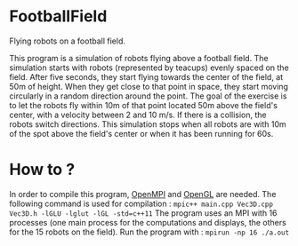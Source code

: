 # FootballField
Flying robots on a football field. 

This program is a simulation of robots flying above a football field.
The simulation starts with robots (represented by teacups) evenly spaced on the field. After five seconds, they start flying towards the center of the field, at 50m of height. When they get close to that point in space, they start moving circularly in a random direction around the point. 
The goal of the exercise is to let the robots fly within 10m of that point located 50m above the field's center, with a velocity between 2 and 10 m/s. If there is a collision, the robots switch directions. 
This simulation stops when all robots are with 10m of the spot above the field's center or when it has been running for 60s. 

# How to ?
In order to compile this program, [OpenMPI](http://lsi.ugr.es/jmantas/pdp/ayuda/datos/instalaciones/Install_OpenMPI_en.pdf) and [OpenGL](https://askubuntu.com/questions/96087/how-to-install-opengl-glut-libraries) are needed. The following command is used for compilation : ```mpic++ main.cpp Vec3D.cpp Vec3D.h -lGLU -lglut -lGL -std=c++11```
The program uses an MPI with 16 processes (one main process for the computations and displays, the others for the 15 robots on the field). Run the program with : ```mpirun -np 16 ./a.out```
